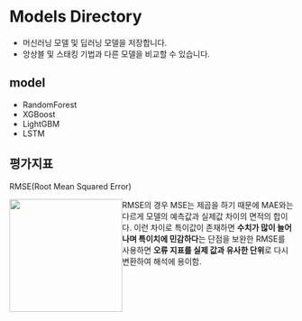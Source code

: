 # Models Directory


- 머신러닝 모델 및 딥러닝 모델을 저장합니다.
- 앙상블 및 스태킹 기법과 다른 모델을 비교할 수 있습니다.

## model
- RandomForest
- XGBoost
- LightGBM
- LSTM


## 평가지표
RMSE(Root Mean Squared Error)

<img src="https://github.com/yeardream2-KurlyProject/products_price_predict/blob/main/models/rmse.png" width="200" style="float:left" />

RMSE의 경우 MSE는 제곱을 하기 때문에 MAE와는 다르게 모델의 예측값과 실제값 차이의 면적의 합이다. 이런 차이로 특이값이 존재하면 **수치가 많이 늘어나며 특이치에 민감하다**는 단점을 보완한 RMSE를 사용하면 **오류 지표를 실제 값과 유사한 단위**로 다시 변환하여 해석에 용이함.

